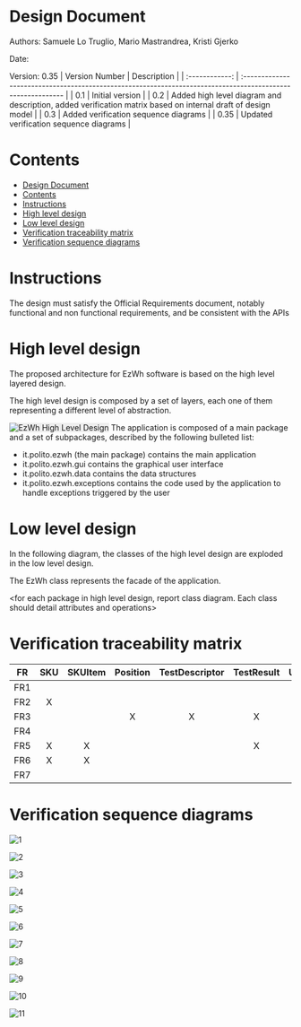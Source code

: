# Design Document 


Authors: Samuele Lo Truglio, Mario Mastrandrea, Kristi Gjerko

Date:

Version: 0.35
| Version Number | Description                                                                                                 |
| :------------: | :---------------------------------------------------------------------------------------------------------- |
|      0.1       | Initial version                                                                                             |
|      0.2       | Added high level diagram and description, added verification matrix based on internal draft of design model |
|      0.3       | Added verification sequence diagrams                                                                        |
|      0.35      | Updated verification sequence diagrams                                                                      |


# Contents

- [Design Document](#design-document)
- [Contents](#contents)
- [Instructions](#instructions)
- [High level design](#high-level-design)
- [Low level design](#low-level-design)
- [Verification traceability matrix](#verification-traceability-matrix)
- [Verification sequence diagrams](#verification-sequence-diagrams)

# Instructions

The design must satisfy the Official Requirements document, notably functional and non functional requirements, and be consistent with the APIs

# High level design 
The proposed architecture for EzWh software is based on the high level layered design. 

The high level design is composed by a set of layers, each one of them representing a different level of abstraction.

<img src="./assets/design/high_level_diagram.png" alt="EzWh High Level Design" style="background-color:#eee">
The application is composed of a main package and a set of subpackages, described by the following bulleted list:

* it.polito.ezwh (the main package) contains the main application
* it.polito.ezwh.gui contains the graphical user interface
* it.polito.ezwh.data contains the data structures
* it.polito.ezwh.exceptions contains the code used by the application to handle exceptions triggered by the user

# Low level design
In the following diagram, the classes of the high level design are exploded in the low level design.

The EzWh class represents the facade of the application.


<for each package in high level design, report class diagram. Each class should detail attributes and operations>









# Verification traceability matrix
|  FR   |  SKU  | SKUItem | Position | TestDescriptor | TestResult | User  | RestockOrder | ReturnOrder | InternalOrder | Item  | EzWh  |
| :---: | :---: | :-----: | :------: | :------------: | :--------: | :---: | :----------: | :---------: | :-----------: | :---: | :---: |
|  FR1  |       |         |          |                |            |   X   |              |             |               |       |   X   |
|  FR2  |   X   |         |          |                |            |       |              |             |               |       |   X   |
|  FR3  |       |         |    X     |       X        |     X      |       |              |             |               |       |   X   |
|  FR4  |       |         |          |                |            |   X   |              |             |               |       |   X   |
|  FR5  |   X   |    X    |          |                |     X      |   X   |      X       |      X      |               |       |   X   |
|  FR6  |   X   |    X    |          |                |            |       |              |             |       X       |       |   X   |
|  FR7  |       |         |          |                |            |       |              |             |               |   X   |   X   |











# Verification sequence diagrams 


![1](./assets/design/sequence_diagram/S1.1%20Create%20SKU.png)


![2](./assets/design/sequence_diagram/S1.2%20Modify%20SKU%20location.png)


![3](./assets/design/sequence_diagram/S2.1%20Create%20Position.png)


![4](./assets/design/sequence_diagram/S2.4%20Modify%20aisle%20ID%2C%20row%20and%20column%20of%20P.png)


![5](./assets/design/sequence_diagram/UC3%20%20Manage%20issue%20of%20restock%20orders.png)


![6](./assets/design/sequence_diagram/S5.1.1%20Record%20restock%20order%20arrival.png)


![7](./assets/design/sequence_diagram/UC5.2%20Manage%20testing%20of%20SKU%20Items%20of%20a%20restock%20Order.png)


![8](./assets/design/sequence_diagram/UC5.3%20Manage%20acceptance%20of%20tested%20SKU%20Items%20of%20a%20restock%20Order.png)


![9](./assets/design/sequence_diagram/UC6%20Manage%20return%20order%20of%20SKU%20items.png)


![10](./assets/design/sequence_diagram/UC9%20Manage%20internal%20orders%20creation%20and%20acceptance.png)


![11](./assets/design/sequence_diagram/S10.1%20Internal%20Order%20IO%20Completed.png)